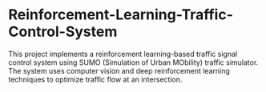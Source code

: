 # Reinforcement-Learning-Traffic-Control-System
This project implements a reinforcement learning-based traffic signal control system using SUMO (Simulation of Urban MObility) traffic simulator. The system uses computer vision and deep reinforcement learning techniques to optimize traffic flow at an intersection.

